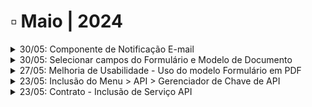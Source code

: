 # ▫️ Maio | 2024

<details>

<summary>30/05: Componente de Notificação E-mail</summary>

**Workflow > Desenho do Fluxo - Componente de e-mail**&#x20;

O desenho de fluxo foi alterado para permitir "N" entradas para configuração do componente de e-mail, ou seja, é possível ter várias tarefas terminando neste componente, responsável por enviar notificações do andamento das atividades do fluxo.&#x20;

Conforme a imagem abaixo, o componente de e-mail recebe 3 avanços de tarefas, sendo permitido "N" entradas e apenas 1 saída para o componente.&#x20;

![](<../.gitbook/assets/image (2).png>)

</details>

<details>

<summary>30/05: Selecionar campos do Formulário e Modelo de Documento</summary>

1\.    **Workflow > Desenho do Fluxo > Formulário**

A tela de configuração do **formulário** na tarefa, foi alterada para permitir marcar/desmarcar todos os _checkbox’s_  de uma vez.

O comportamento da tela permitia marcar apenas um campo por vez, com esta alteração, em uma tarefa que o usuário precise preencher todos os campos do formulário, será possível marcá-los com apenas um clique.

![](<../.gitbook/assets/image (47).png>)

2\.    **Workflow > Desenho do Fluxo > Modelo de Documento**

A tela de configuração do **modelo de documento** na tarefa, foi alterada para permitir marcar/desmarcar todos os _checkbox’s_  de uma vez.

O comportamento da tela permitia marcar apenas um campo por vez, com esta alteração, em uma tarefa que o usuário precise preencher todos os campos do modelo de documento, será possível marcá-los com apenas um clique.

![](<../.gitbook/assets/image (48).png>)

</details>

<details>

<summary>27/05: Melhoria de Usabilidade - Uso do modelo Formulário em PDF</summary>

O [modelo de documento](https://arquivar.gitbook.io/manual-arqged-or-colaboradores-e-franqueados/workflow/atividades/aba-minhas-atividades#id-7.-modelo-de-documento) foi alterado para dar destaque os campos de preenchimento obrigatórios e não obrigatórios.

</details>

<details>

<summary>23/05: Inclusão do Menu > API > Gerenciador de Chave de API</summary>

Foi criado em [**Administração um novo Menu chamado API**](https://arquivar.gitbook.io/manual-arqged-or-colaboradores-e-franqueados/administracao/api). Seu objetivo é disponibilizar ao cliente a(s) chave(s) de acesso que será(ão) utilizada(s) para gerenciamento e controle das requisições via API.

</details>

<details>

<summary>23/05: Contrato - Inclusão de Serviço API</summary>

Foi criado um novo tipo de serviço chamado **ArqAPI.**

Este serviço terá a classificação Software e servirá para [**cobrança das requisições excedentes na utilização da API**](https://arquivar.gitbook.io/manual-arqged-or-colaboradores-e-franqueados/cliente/contratos/aba-servico/exemplos-de-calculo#arqapi) do ArqGED.

![](<../.gitbook/assets/image (42).png>)

</details>
